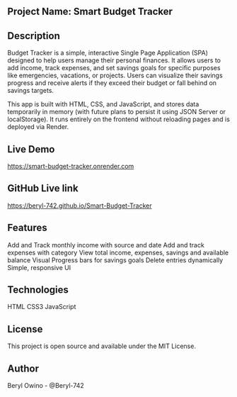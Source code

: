 ## Project Name: Smart Budget Tracker
## Description
Budget Tracker is a simple, interactive Single Page Application (SPA) designed to help users manage their personal finances. It allows users to add income, track expenses, and set savings goals for specific purposes like emergencies, vacations, or projects. Users can visualize their savings progress and receive alerts if they exceed their budget or fall behind on savings targets.

This app is built with HTML, CSS, and JavaScript, and stores data temporarily in memory (with future plans to persist it using JSON Server or localStorage). It runs entirely on the frontend without reloading pages and is deployed via Render.

## Live Demo
https://smart-budget-tracker.onrender.com

## GitHub Live link
https://beryl-742.github.io/Smart-Budget-Tracker

## Features
Add and Track monthly income with source and date
Add and track expenses with category
View total income, expenses, savings and available balance
Visual Progress bars for savings goals
Delete entries dynamically
Simple, responsive UI

## Technologies
HTML
CSS3
JavaScript

## License
This project is open source and available under the MIT License.

## Author
Beryl Owino - @Beryl-742
